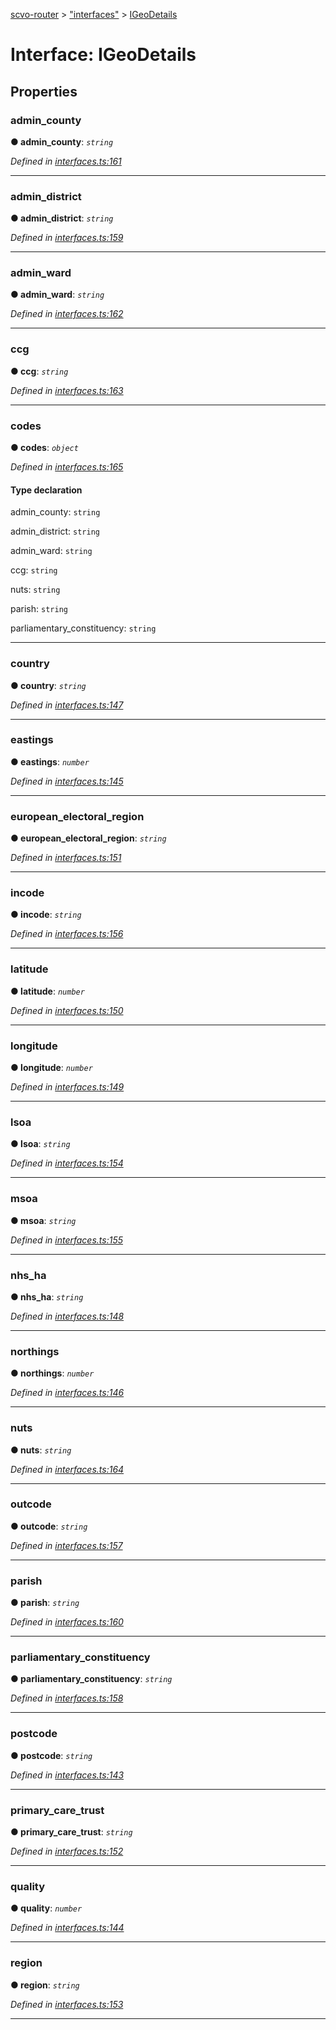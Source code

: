 [scvo-router](../README.md) > ["interfaces"](../modules/_interfaces_.md) > [IGeoDetails](../interfaces/_interfaces_.igeodetails.md)



# Interface: IGeoDetails


## Properties
<a id="admin_county"></a>

###  admin_county

**●  admin_county**:  *`string`* 

*Defined in [interfaces.ts:161](https://github.com/scvodigital/scvo-router/blob/aecc349/src/interfaces.ts#L161)*





___

<a id="admin_district"></a>

###  admin_district

**●  admin_district**:  *`string`* 

*Defined in [interfaces.ts:159](https://github.com/scvodigital/scvo-router/blob/aecc349/src/interfaces.ts#L159)*





___

<a id="admin_ward"></a>

###  admin_ward

**●  admin_ward**:  *`string`* 

*Defined in [interfaces.ts:162](https://github.com/scvodigital/scvo-router/blob/aecc349/src/interfaces.ts#L162)*





___

<a id="ccg"></a>

###  ccg

**●  ccg**:  *`string`* 

*Defined in [interfaces.ts:163](https://github.com/scvodigital/scvo-router/blob/aecc349/src/interfaces.ts#L163)*





___

<a id="codes"></a>

###  codes

**●  codes**:  *`object`* 

*Defined in [interfaces.ts:165](https://github.com/scvodigital/scvo-router/blob/aecc349/src/interfaces.ts#L165)*


#### Type declaration




 admin_county: `string`






 admin_district: `string`






 admin_ward: `string`






 ccg: `string`






 nuts: `string`






 parish: `string`






 parliamentary_constituency: `string`







___

<a id="country"></a>

###  country

**●  country**:  *`string`* 

*Defined in [interfaces.ts:147](https://github.com/scvodigital/scvo-router/blob/aecc349/src/interfaces.ts#L147)*





___

<a id="eastings"></a>

###  eastings

**●  eastings**:  *`number`* 

*Defined in [interfaces.ts:145](https://github.com/scvodigital/scvo-router/blob/aecc349/src/interfaces.ts#L145)*





___

<a id="european_electoral_region"></a>

###  european_electoral_region

**●  european_electoral_region**:  *`string`* 

*Defined in [interfaces.ts:151](https://github.com/scvodigital/scvo-router/blob/aecc349/src/interfaces.ts#L151)*





___

<a id="incode"></a>

###  incode

**●  incode**:  *`string`* 

*Defined in [interfaces.ts:156](https://github.com/scvodigital/scvo-router/blob/aecc349/src/interfaces.ts#L156)*





___

<a id="latitude"></a>

###  latitude

**●  latitude**:  *`number`* 

*Defined in [interfaces.ts:150](https://github.com/scvodigital/scvo-router/blob/aecc349/src/interfaces.ts#L150)*





___

<a id="longitude"></a>

###  longitude

**●  longitude**:  *`number`* 

*Defined in [interfaces.ts:149](https://github.com/scvodigital/scvo-router/blob/aecc349/src/interfaces.ts#L149)*





___

<a id="lsoa"></a>

###  lsoa

**●  lsoa**:  *`string`* 

*Defined in [interfaces.ts:154](https://github.com/scvodigital/scvo-router/blob/aecc349/src/interfaces.ts#L154)*





___

<a id="msoa"></a>

###  msoa

**●  msoa**:  *`string`* 

*Defined in [interfaces.ts:155](https://github.com/scvodigital/scvo-router/blob/aecc349/src/interfaces.ts#L155)*





___

<a id="nhs_ha"></a>

###  nhs_ha

**●  nhs_ha**:  *`string`* 

*Defined in [interfaces.ts:148](https://github.com/scvodigital/scvo-router/blob/aecc349/src/interfaces.ts#L148)*





___

<a id="northings"></a>

###  northings

**●  northings**:  *`number`* 

*Defined in [interfaces.ts:146](https://github.com/scvodigital/scvo-router/blob/aecc349/src/interfaces.ts#L146)*





___

<a id="nuts-1"></a>

###  nuts

**●  nuts**:  *`string`* 

*Defined in [interfaces.ts:164](https://github.com/scvodigital/scvo-router/blob/aecc349/src/interfaces.ts#L164)*





___

<a id="outcode"></a>

###  outcode

**●  outcode**:  *`string`* 

*Defined in [interfaces.ts:157](https://github.com/scvodigital/scvo-router/blob/aecc349/src/interfaces.ts#L157)*





___

<a id="parish-1"></a>

###  parish

**●  parish**:  *`string`* 

*Defined in [interfaces.ts:160](https://github.com/scvodigital/scvo-router/blob/aecc349/src/interfaces.ts#L160)*





___

<a id="parliamentary_constituency-1"></a>

###  parliamentary_constituency

**●  parliamentary_constituency**:  *`string`* 

*Defined in [interfaces.ts:158](https://github.com/scvodigital/scvo-router/blob/aecc349/src/interfaces.ts#L158)*





___

<a id="postcode"></a>

###  postcode

**●  postcode**:  *`string`* 

*Defined in [interfaces.ts:143](https://github.com/scvodigital/scvo-router/blob/aecc349/src/interfaces.ts#L143)*





___

<a id="primary_care_trust"></a>

###  primary_care_trust

**●  primary_care_trust**:  *`string`* 

*Defined in [interfaces.ts:152](https://github.com/scvodigital/scvo-router/blob/aecc349/src/interfaces.ts#L152)*





___

<a id="quality"></a>

###  quality

**●  quality**:  *`number`* 

*Defined in [interfaces.ts:144](https://github.com/scvodigital/scvo-router/blob/aecc349/src/interfaces.ts#L144)*





___

<a id="region"></a>

###  region

**●  region**:  *`string`* 

*Defined in [interfaces.ts:153](https://github.com/scvodigital/scvo-router/blob/aecc349/src/interfaces.ts#L153)*





___


